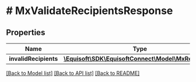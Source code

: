 # # MxValidateRecipientsResponse

## Properties

Name | Type | Description | Notes
------------ | ------------- | ------------- | -------------
**invalidRecipients** | [**\Equisoft\SDK\EquisoftConnect\Model\MxRecipient[]**](MxRecipient.md) | invalidRecipients |

[[Back to Model list]](../../README.md#models) [[Back to API list]](../../README.md#endpoints) [[Back to README]](../../README.md)
